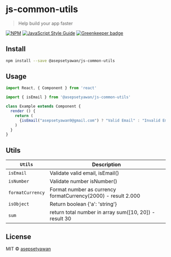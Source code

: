 # js-common-utils

> Help build your app faster

[![NPM](https://img.shields.io/npm/v/@asepsetyawan/js-common-utils.svg)](https://www.npmjs.com/package/@asepsetyawan/js-common-utils) [![JavaScript Style Guide](https://img.shields.io/badge/code_style-standard-brightgreen.svg)](https://standardjs.com)
[![Greenkeeper badge](https://badges.greenkeeper.io/asepsetyawan/common-utils.svg)](https://greenkeeper.io/)

## Install

```bash
npm install --save @asepsetyawan/js-common-utils
```

## Usage

```jsx
import React, { Component } from 'react'

import { isEmail } from '@asepsetyawan/js-common-utils'

class Example extends Component {
  render () {
    return (
      {isEmail("asepsetyawan9@gmail.com") ? "Valid Email" : "Invalid Email"}
    )
  }
}
```

## Utils

| `Utils`          | Description                                                   |
| ---------------- | ------------------------------------------------------------- |
| `isEmail`        | Validate valid email, isEmail()                               |
| `isNumber`       | Validate number isNumber()                                    |
| `formatCurrency` | Format number as currency formatCurrency(2000) - result 2.000 |
| `isObject`       | Return boolean {'a': 'string'}                                |
| `sum`            | return total number in array sum([10, 20]) - result 30        |

## License

MIT © [asepsetyawan](https://github.com/asepsetyawan)
